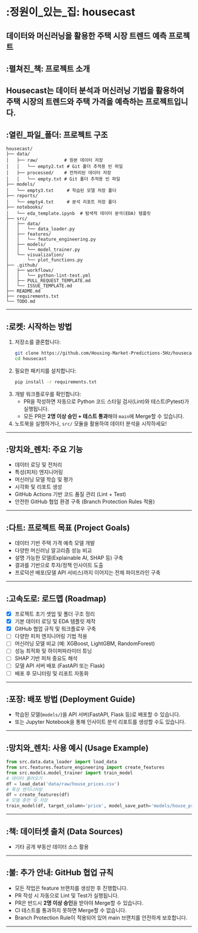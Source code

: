 # :정원이_있는_집: housecast
**데이터와 머신러닝을 활용한 주택 시장 트렌드 예측 프로젝트**
---
## :펼쳐진_책: 프로젝트 소개
Housecast는 데이터 분석과 머신러닝 기법을 활용하여
주택 시장의 트렌드와 주택 가격을 예측하는 프로젝트입니다.
---
## :열린_파일_폴더: 프로젝트 구조
```
housecast/
├── data/
│   ├── raw/          # 원본 데이터 저장
│   │   └── empty2.txt # Git 폴더 추적용 빈 파일
│   ├── processed/    # 전처리된 데이터 저장
│   │   └── empty.txt # Git 폴더 추적용 빈 파일
├── models/
│   └── empty3.txt     # 학습된 모델 저장 폴더
├── reports/
│   └── empty4.txt     # 분석 리포트 저장 폴더
├── notebooks/
│   └── eda_template.ipynb  # 탐색적 데이터 분석(EDA) 템플릿
├── src/
│   ├── data/
│   │   └── data_loader.py
│   ├── features/
│   │   └── feature_engineering.py
│   ├── models/
│   │   └── model_trainer.py
│   └── visualization/
│       └── plot_functions.py
├── .github/
│   ├── workflows/
│   │   └── python-lint-test.yml
│   ├── PULL_REQUEST_TEMPLATE.md
│   └── ISSUE_TEMPLATE.md
├── README.md
├── requirements.txt
└── TODO.md
```
---
## :로켓: 시작하는 방법
1. 저장소를 클론합니다:
   ```bash
   git clone https://github.com/Housing-Market-Predictions-5Hz/housecast.git
   cd housecast
   ```
2. 필요한 패키지를 설치합니다:
   ```bash
   pip install -r requirements.txt
   ```
3. 개발 워크플로우를 확인합니다:
   - PR을 작성하면 자동으로 Python 코드 스타일 검사(Lint)와 테스트(Pytest)가 실행됩니다.
   - 모든 PR은 **2명 이상 승인 + 테스트 통과**해야 `main`에 Merge할 수 있습니다.
4. 노트북을 실행하거나, `src/` 모듈을 활용하여 데이터 분석을 시작하세요!
---
## :망치와_렌치: 주요 기능
- 데이터 로딩 및 전처리
- 특성(피처) 엔지니어링
- 머신러닝 모델 학습 및 평가
- 시각화 및 리포트 생성
- GitHub Actions 기반 코드 품질 관리 (Lint + Test)
- 안전한 GitHub 협업 환경 구축 (Branch Protection Rules 적용)
---
## :다트: 프로젝트 목표 (Project Goals)
- 데이터 기반 주택 가격 예측 모델 개발
- 다양한 머신러닝 알고리즘 성능 비교
- 설명 가능한 모델(Explainable AI, SHAP 등) 구축
- 결과를 기반으로 투자/정책 인사이트 도출
- 프로덕션 배포(모델 API 서비스)까지 이어지는 전체 파이프라인 구축
---
## :고속도로: 로드맵 (Roadmap)
- [x] 프로젝트 초기 셋업 및 폴더 구조 정리
- [x] 기본 데이터 로딩 및 EDA 템플릿 제작
- [x] GitHub 협업 규칙 및 워크플로우 구축
- [ ] 다양한 피처 엔지니어링 기법 적용
- [ ] 머신러닝 모델 비교 (예: XGBoost, LightGBM, RandomForest)
- [ ] 성능 최적화 및 하이퍼파라미터 튜닝
- [ ] SHAP 기반 피처 중요도 해석
- [ ] 모델 API 서버 배포 (FastAPI 또는 Flask)
- [ ] 배포 후 모니터링 및 리포트 자동화
---
## :포장: 배포 방법 (Deployment Guide)
- 학습된 모델(`models/`)을 API 서버(FastAPI, Flask 등)로 배포할 수 있습니다.
- 또는 Jupyter Notebook을 통해 인사이트 분석 리포트를 생성할 수도 있습니다.
---
## :망치와_렌치: 사용 예시 (Usage Example)
```python
from src.data.data_loader import load_data
from src.features.feature_engineering import create_features
from src.models.model_trainer import train_model
# 데이터 불러오기
df = load_data('data/raw/house_prices.csv')
# 특성 엔지니어링
df = create_features(df)
# 모델 훈련 및 저장
train_model(df, target_column='price', model_save_path='models/house_price_model.pkl')
```
---
## :책: 데이터셋 출처 (Data Sources)
- 기타 공개 부동산 데이터 소스 활용
---
## :불: 추가 안내: GitHub 협업 규칙
- 모든 작업은 feature 브랜치를 생성한 후 진행합니다.
- PR 작성 시 자동으로 Lint 및 Test가 실행됩니다.
- PR은 반드시 **2명 이상 승인**을 받아야 Merge할 수 있습니다.
- CI 테스트를 통과하지 못하면 Merge할 수 없습니다.
- Branch Protection Rule이 적용되어 있어 main 브랜치를 안전하게 보호합니다.
---
